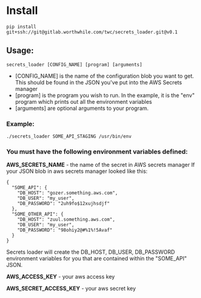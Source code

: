 # Install

    pip install git+ssh://git@gitlab.worthwhile.com/twc/secrets_loader.git@v0.1

## Usage: 

    secrets_loader [CONFIG_NAME] [program] [arguments]
   
  * [CONFIG_NAME] is the name of the configuration blob you want to get.  This should be found in the JSON you've put into the AWS Secrets manager
  * [program] is the program you wish to run.  In the example, it is the "env" program which prints out all the environment variables
  * [arguments] are optional arguments to your program.  

### Example: 
    ./secrets_loader SOME_API_STAGING /usr/bin/env
  
### You must have the following environment variables defined:
   **AWS_SECRETS_NAME** - the name of the secret in AWS secrets manager
     If your JSON blob in aws secrets manager looked like this:
~~~
{
  "SOME_API": {
    "DB_HOST": "gozer.something.aws.com",
    "DB_USER": "my_user",
    "DB_PASSWORD": "2uh9fo$12xujhsdjf"
  },
  "SOME_OTHER_API": {
    "DB_HOST": "zuul.something.aws.com",
    "DB_USER": "my_user",
    "DB_PASSWORD": "98ohiy2@#%1%!5Avaf"
  }
}
~~~
Secrets loader will create the DB_HOST, DB_USER, DB_PASSWORD environment variables for you that are contained within the "SOME_API" JSON.

   **AWS_ACCESS_KEY** - your aws access key
   
   **AWS_SECRET_ACCESS_KEY** - your aws secret key
   
   

